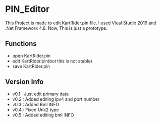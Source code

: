 # PIN_Editor

This Project is made to edit KartRider.pin file. I used Viual Studio 2019 and .Net Framework 4.8. Now, This is just a prototype.

## Functions

- open KartRider.pin
- edit KartRider.pin(but this is not stable)
- save KartRider.pin

## Version Info

- v0.1 : Just edit primary data
- v0.2 : Added editing ipv4 and port number
- v0.3 : Added Bml INFO
- v0.4 : Fixed Unk2 type
- v0.5 : Added editing bml INFO
